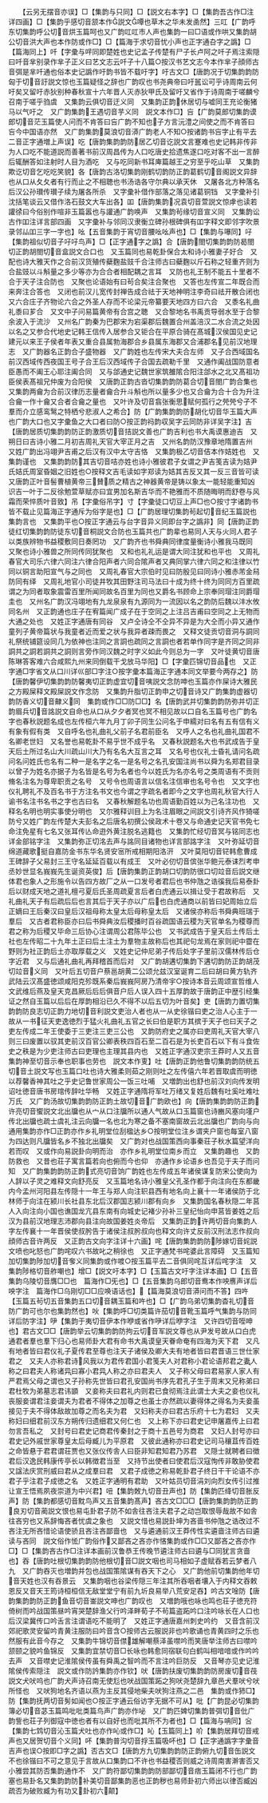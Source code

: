 <!-- { "loadSidebar": true } -->
　　【云另无摆音亦误】□【集韵与只同】□【説文右本字】□【集韵吾古作□注详四画】□【集韵乎感切音颔本作説文嘾也草木之华未发圅然】三叿【广韵呼东切集韵呼公切音烘玉篇呵也又广韵叿叿市人声也集韵一曰□语或作哄又集韵胡公切音洪大声也本作防或作□】□【篇海于求切音忧小声也正字通叴字之譌】□【篇海同上】吀【字彚与哶同即楚姓也史记孟子传楚有尸子长卢阿之吀子焉注索隠曰吀音芈别录作芈子正义曰艺文志云吀子十八篇○按汉书艺文志今本作芈子顔师古音弭是芈吀通也俗本史记譌作吁韵书皆不载吁字】吁古文□【唐韵况于切集韵韵防匈于切音訏説文惊也玉篇疑怪之辞也广韵叹也书尧典帝曰吁嚚讼可乎诗周南云何吁矣又留吁赤狄别种春秋宣十六年晋人灭赤狄甲氏及留吁又省作于诗周南于嗟麟兮召南于嗟乎驺虞　又集韵云俱切音迂义同　又集韵正韵休居切与嘘同王充论衡猪马以气吁之　又广韵集韵王遇切音芋义同　説文本作□】吂【广韵莫郎切集韵谟郎切音茫玉篇使人问而不肯答曰吂广韵不知也子方言沅澧之间使之而不肯答曰吂今中国语亦然　又广韵集韵莫浪切音漭广韵老人不知○按诸韵书吂字止有平去二音正字通増上声误】吃【唐韵集韵韵防居乙切音讫説文言蹇难也史记韩非传非为人口吃不能道説而善著书前汉周昌传为人口吃唐史拾遗焦遂口吃对客不出一言醉后辄酬答如注射时人目为酒吃　又与吃同新书耳庳篇越王之穷至乎吃山草　又集韵欺讫切音乞吃吃笑貌】各【唐韵古洛切集韵刚鹤切韵防正韵葛鹤切音阁説文异辞也从口从夂夂者有行而止之不相聴也书汤诰各守尔典以承天休　又屠各北方种落名后汉公孙瓉传瓉子续为屠各所杀　又字彚补借作部落之落见诸葛铜铛　又字彚补引沈括笔谈云又借作洛石鼓文大车出各】吅【唐韵集韵况袁切音萱説文惊虖也读若讙徐曰今俗别作喧非玉篇嚣也与讙通广韵唤声　又集韵茍缘切音宣义同　又集韵讼古作吅注详言部四画　又字彚补与邻同汉隶衡立碑孙根碑俱有吅字释文即邻字吹景录邻厸吅三字一字也】吆【五音集韵于宵切音腰吆吆声也】□【集韵与嚗同】吇【集韵祖似切音子吇吇鸟声】□【正字通字之譌】合【唐韵閤切集韵韵防曷閤切正韵胡閤切音盒説文合口也　又玉篇同也易乾卦保合太和诗小雅妻子好合　又配也诗大雅天作之合前汉货殖传蘗麴盐豉千合注师古曰蘗麴以斤石称之轻重齐则为合盐豉以斗斛量之多少等亦为合合者相配耦之言耳　又防也礼王制不能五十里者不合于天子注合防也　又聚也论语始有曰茍合矣注合聚也　又答也左传宣二年既合而来奔注合答也　又闭也前汉儿宽传封禅告成合祛于天地神明注李奇曰祛开散合闭也　又六合庄子齐物论六合之外圣人存而不论梁元帝纂要天地四方曰六合　又黍名礼曲礼黍曰芗合　又文中子问易篇黄帝有合宫之聴　又合黎地名书禹贡导弱水至于合黎余波入于流沙　又州名广韵秦为巴郡宋为宕渠郡后魏置合州盖涪汉二水合流之处因以名之又参合代地史记韩王信传入居参合又钜合在平原合骑在髙城汉侯国见史记建元以来王子侯者年表又重合县属勃海郡合乡县属东海郡又合浦郡名见前汉地理志　又广韵器名正韵合子盛物器　又广韵姓也左传宋大夫合左师　又子合西域国名前汉西域传西夜国王号子合王后汉西域传子合国去疏勒千里　又通作阖战国防意者臣愚而不阖王心耶注阖合同　又与郃通史记魏世家筑雒隂合阳注郃水之北又髙祖功臣侯表髙祖兄仲废为合阳侯　又唐韵正韵古沓切集韵韵防葛合切音閤广韵合集也　又集韵两龠为合前汉律历志量者龠合升斗斛也所以量多少也又合龠为合十合为升注合龠一作十龠又合者合龠之量也　又叶许及切音翕张衡思赋何孤行之焭焭兮孑不羣而介立感鸾鹥之特栖兮悲淑人之希合】防【广韵集韵韵防胡化切音华玉篇大声也广韵大口也又字彚鱼之大口者曰防○按正韵祃韵収吴字云同防非详吴字注】吉【唐韵居质切集韵韵防正韵激质切音拮説文善也广韵吉利也书大禹谟惠迪吉　又朔日曰吉诗小雅二月初吉周礼天官大宰正月之吉　又州名韵防汉豫章地隋置吉州　又姓广韵出冯翊尹吉甫之后汉有汉中太守吉恪　又集韵极乙切音佶本作姞姓也　又集韵谨也　又集韵韵防其吉切音咭亦姓也诗小雅彼君子女谓之尹吉笺吉读为姞尹氏姞氏周室昏姻之旧姓也○按释文吉毛读如字郑读为姞其吉反又其一反三音皆可读　又唐韵正叶音髻曹植黄帝三賛质之精古之神器黄帝是铸以象太一能轻能重知凶识吉一叶于二反徐勉萱草赋亦曰宜男加名斯吉华而不艳雅而不质随晦明而舒卷与风霜而荣悴质叶音致】吊【字彚俗吊字】寸【字彚徒口切豆上声□也○按寸字诸韵书皆不载止见篇海正字通斥为俗字是也】□【广韵居理切集韵茍起切音纪玉篇説也集韵言也　又集韵平也○按正字通云与台字音异义同即台字之譌非】同【唐韵正韵徒红切集韵韵防徒东切音桐説文合防也玉篇共也广韵辈也易同人天与火同人君子以类族辨物书益稷敷同日奏罔功　又广韵齐也书舜典同律度量衡诗小雅我马既同　又聚也诗小雅兽之所同传同犹聚也　又和也礼礼运是谓大同注犹和也平也　又周礼春官大司乐六律六同注六律合阳声者六同合隂声者又典同掌六律六同之和注律以竹同以铜言助阳宣气与之同也　又周礼春官大宗伯时见曰防殷见曰同诗小雅赤芾金舄防同有绎　又周礼地官小司徒井牧其田野注司马法曰十成为终十终为同同方百里疏谓之为同者取象震雷百里所闻同故名百里为同也又爵名书顾命上宗奉同瑁注同爵瑁圭也　又州名广韵汉冯翊地有九龙泉泉有九源同为一流因以名之韵防后魏以沣水攸同名州　又正韵通也庄子在宥篇闻广成子在于空同之上注吕吉甫曰空同之上无物而大通之处也　又姓正字通唐有同谷　又卢仝诗仝不仝异不异是为大仝而小异又通作童列子黄帝篇状与我童者近而爱之状与我异者疎而畏之　又释文徒贡切音洞与詷同礼祭统铺筵设同几为依神也注同之言詷也疏同之言詷也者若单作同字是齐同之同非詷共之詷若詷共之詷则言旁作同汉魏之时字义如此今则总为一字　又叶徒黄切音唐陈琳答客难六合咸熙九州来同倒载干戈放马华阳】□【字彚匹锦切音品也　又正字通□字省文从口川详巛部□字注○按字彚本篇海正字通本同文举要今两存之】防【唐韵馨伊切集韵韵防馨夷切正韵虚宜切音咦説文念防呻也玉篇亦作屎诗大雅民之方殿屎释文殿屎説文作念防　又集韵升脂切正韵申之切音诗又广韵集韵虚器切韵防香义切音齂义同　集韵或作□□防□□】名【唐韵武并切集韵韵防弥并切正韵眉兵切音詺説文自命也从口从夕夕者冥也冥不相见故以口自名玉篇号也广韵名字也春秋説题名成也左传桓六年九月丁卯子同生公问名于申繻对曰名有五有信有义有象有假有类　又自呼名也礼曲礼父前子名君前臣名　又呼人之名也礼曲礼国君不名卿老世妇　又名誉也易乾卦不易乎世不成乎名　又春秋説题名大也书武成告于皇天后土所过名山大川疏山川大乃有名名大互言之耳　又名号也仪礼士昏礼请问名疏问名问姓氏也名有二种一是名字之名一是名号之名孔安国注尚书以舜为名郑君目录以曾子为姓名亦据子为名皆是名号为名者也今以姓氏为名亦名号之类周语有不贡则脩名注名为尊卑职贡之名号　又号令也周语言以信名注信审也名号令也　又文字也仪礼聘礼不及百名书于方注名书文也今谓之字疏名者即今之文字也周礼秋官大行人谕书名注书名书之字也古曰名　又春秋解题名功也周语勤百姓以为己名注功也　又释名名明也明实事使分明也　又尔雅释训目上为名注眉眼之间説文引诗齐风作猗嗟防兮又姓广韵左传楚大夫彭名之后唐名初撰公侯政术十卷又与命通史记天官书免七命注免星有七名又张耳传亾命逰外黄注脱名逃籍也　又集韵忙经切音冥与铭同志也详金部铭字注　又集韵弥正切洺去声与詺同目诸物也详言部詺字注　又叶弥延切音绵道藏歌挺自嘉防金书东华名贤安宻所戒相期阳洛汧　又叶莫阳切音铓韩愈曹成王碑辞子父易封三王守名延延百载以有成王　又叶必仞切音傧张华鲍元泰诔烈考申丞妙世显名峩峩先生诞资英俊】后【唐韵集韵正韵胡口切韵防很口切竝音后説文继体君也象人之形施令以告四方故厂之从一口发号者君后也书仲虺之诰徯我后易泰卦后以财成天地之道礼檀弓夏后氏圣周疏夏言后者白虎通云以揖让受于君故称后　又礼曲礼天子有后疏后后也言其后于天子亦以广后也白虎通商以前皆曰妃周始立后正嫡曰王后秦汉曰皇后汉祖母称太皇太后母称皇太后　又诸侯亦称后书舜典班瑞于羣后　又古者君称臣亦曰后书舜典汝后稷播时百谷疏国语云稷为天官单名为稷尊而君之称为后稷又毕命三后协心注谓周公君陈毕公也　又书武成告于皇天后土传后土社也左传昭二十九年土正曰后土注土为羣物主故称后也其祀句龙焉在家则祀中霤在野则为社正韵后土亦取厚载之义　又姓史记仲尼弟子传后处字子里前汉儒林传后仓字近君　又与后通礼曲礼再拜稽首而后对　又广韵胡遘切集韵下遘切韵防正韵胡茂切竝音义同　又叶后五切音户蔡邕胡黄二公颂允兹汉室诞育二后曰胡曰黄方轨齐武陆云汉髙盛徳颂咸阳克殄既系秦后峩峩阿房乃清帝宇○按诗本音云周颂宣哲维人文武维后燕及皇天克昌厥后后后俱音户后人误入四十五厚韵故于唐韵正中歴引经集证之然自玉篇以后后在厚韵相沿已久不得不以后五切为叶音矣】吏【唐韵力置切集韵韵防良志切正韵力地切音利説文吏治人者也从一从史徐锴曰吏之治人心主于一故从一书征天吏逸徳烈于猛火礼曲礼五官之长曰伯是职方其摈于天子也曰天子之吏左传成二年王使委于三吏注三吏三公也　又韵防府史之属亦曰吏周礼天官大宰八则三曰废置以驭其吏前汉百官公卿表秩四百石至二百石是为长吏百石以下有斗食佐史之秩是为少吏注师古曰吏理也主理其县内也　又姓正字通汉吏宗王莽时人又五音集韵神至切音示奉也职事也劳也　説文本作叓】吐【唐韵正韵他鲁切集韵韵防统五切音土説文写也玉篇口吐也诗大雅柔则茹之刚则吐之左传僖六年若晋取虞而明徳以荐馨香神其吐之乎史记鲁世家周公一饭三吐哺　又増韵出也舒也前汉刘向传发明诏吐徳音唐书房琯传辞吐华畅　又姓正字通隋将军吐万绪又复姓后魏有吐奚吐难吐万氏　又广韵汤故切集韵韵防正韵土故切音广韵欧也】向【唐韵集韵韵防正韵许亮切音蠁説文北出牖也从宀从口注牖所以通人气故从口玉篇窗也诗豳风塞向墐户传北出牖也疏士虞礼注云向牖一名也北为寒之备不塞南窗故云北出牖也广韵向与向通用集韵亦作□正韵亦作乡礼明堂位刮楹达乡○按明堂位注乡谓夹户窗也每室八窗为四达则凡牖皆名乡不独北出牖矣　又广韵对也战国策西向事秦荘子秋水篇望洋向若而叹　又或作向易説卦向明而治　亦作乡礼明堂位南乡而立　又集韵趣也　又韵防救也　又昔也荘子寓言篇若向也俯而今也仰　亦通作乡论语乡也吾见于夫子而问知　又广韵集韵韵防正韵式亮切音饷广韵姓也左传成五年诸侯谋复防宋公使向为人辞以子灵之难释文向舒亮反　又玉篇地名诗小雅皇父孔圣作都于向注向在东都畿内今孟州河阳县左传隠十一年王与郑人向注轵县西有地名向上襄十一年诸侯防于北林师于向注在颍川长社县东北后汉郡国志颍川郡有向乡　又集韵国名春秋隠二年莒人入向注向小国也谯国龙亢县东南有向城史记褚少孙补三皇纪怡向申莒皆姜姓之后汉为县前汉地理志沛郡向县注向故国姜姓炎帝后　又集韵正韵许两切音向集韵人字左传襄十一年晋侯使叔肹告于诸侯注叔肹叔向也释文向许丈反前汉刑法志作叔向顔师古音许两反　又正韵古文向字注详十六画】咤【唐韵集韵韵防陟嫁切音姹説文喷也叱怒也广韵咤叹六书故叱之稍徐也　又正字通梵书咤婆此言障碍　又玉篇知加切集韵陟加切音奓义同集韵或作喥○按玉篇平去二音俱同咤互详后咤字注　又集韵陟格切音舴嘲也】增□【説文吁本字】□【玉篇古文吁字注详本画】□【五音集韵乌陵切音膺□□也　篇海作□旡也】□【五音集韵乌郎切音鸯本作咉噟声详后咉字注　篇海作□乌刚切□□应唤语话也】【篇海莫浪切音漭问而不答】四吘【玉篇五茍切五音集韵五口切音耦玉篇和吘也】□【广韵乌弟切集韵杳礼切音防广韵可也尔也集韵然也】吙【集韵呼□切类篇许茄切音靴玉篇呼气集韵与防同详后防字注】吚【集韵于夷切音伊本作咿或省作吚详后咿字注　又许四切音咥呻也】君古文□□【唐韵举云切集韵韵防拘云切音军説文尊也从尹发号故从口白虎通君者羣也羣下归心也易师卦大君有命书大禹谟皇天眷命奄有四海为天下君　又凡有地者皆曰君仪礼子夏传君至尊也注天子诸侯及卿大夫有地者皆曰君晋语三世仕家君之　又夫人亦称君诗风我以为君传君国小君笺夫人对君称小君论语邦君之妻人称之曰君夫人称诸异曰寡小君异人称之亦曰君夫人　又子称父母曰君易家人家人有严君焉父母之谓也又子孙称先世皆曰君孔安国尚书序先君孔子生于周末又兄称弟曰君杜牧为弟墓志君讳顗　又妾称夫曰君礼内则君已食彻焉注此谓士大夫之妾也仪礼丧服妾谓君注妾谓夫为君者不得体之加尊之也虽士亦然疏以妻得体之得名为夫妾虽接见于夫不得体敌故加尊之而名夫为君　又妇称夫亦曰君古乐府十七为君妇　又夫称妇曰细君前汉东方朔传归遗细君又何仁也　又上称下亦曰君史记申屠嘉传上曰君勿言吾私之　又封号曰君史记商君传秦封之于商十五邑号为商君　又妇人封号亦曰君史记外戚世家尊皇太后母臧儿为平原君　又彼此通称亦曰君史记司马穰苴传百姓之命皆悬于君君谓荘贾也又张仪传舎人曰臣非知君知君乃苏君　又隠士就聘者曰徴君后汉逸民韩康传亭长以韩徴君当至　又持节出使者曰使君后汉寇恂传非敢胁使君　又諡法庆赏刑威曰君从之成羣曰君　又君子成徳之称易乾卦君子终日干干论语不亦君子乎注君子成徳之名　又姓正字通明有君助　又叶姑员切音涓刘向烈女传引过推让宣王悟焉夙夜崇道为中兴君】吜【集韵敇九切音丑声也】防【集韵匹绛切音胀反声】防【集韵都感切音黕鸟声又五音集韵髙声】吝古文□□□【唐韵集韵韵防正韵良刃切音蔺説文恨也易屯卦君子防不如舎往吝注夫君子之动岂取恨辱哉故不如舎往吝穷也又系辞悔吝者忧虞之象也　又説文惜也易説卦坤为吝啬书仲虺之诰改过不吝注无所吝惜论语使骄且吝注吝鄙啬也　又与遴通前汉王莽传性实遴啬注师古曰遴读与吝同　説文俗作恡广韵俗作又鄙吝之吝亦作悋集韵或作□□又鄙吝之吝亦作□】□【集韵吝古作□注详本画前汉鲁恭王传晚节遴注师古曰遴与□同犹言贪啬也】吞【唐韵吐根切集韵韵防他根切音□説文咽也司马相如子虚赋吞若云梦者八九　又广韵吞灭也増韵并包也战国策隂谋有吞天下之心　又广韵他前切集韵他年切音天姓也汉有吞景云　又集韵咽也谷梁传隠三年注其所吞咽者壤入于内释文吞敕恩反又音天王筠诗桓桓信无敌堂堂宁有前九圻良易举八荒安足吞】吟古文唫防【唐韵集韵韵防正韵鱼音切音崟説文呻也广韵叹也　又増韵哦也咏也鸣也荘子徳充符倚树而吟战国策昼吟宵哭楚辞渔父行吟泽畔荀子不茍篇盗跖吟口注吟咏长在人口也后汉梁冀传口吟舌言注谓语吃不能明了　又姓正字通唐嘉州刺史吟约　又音含前汉郊祀歌灵安留吟青黄注服防曰吟音含○按师古云服説非也吟歌诵也青黄四时之乐也然服有此音今存之　又集韵牛锦切音僸雄解嘲蔡泽虽噤吟而笑唐举注师古曰噤吟颔颐之貌吟鱼锦反　又集韵宜禁切音□长咏也韩愈同宿联句白鹤叫相喑喑或作吟吟去声　又音噤史记淮隂侯传虽有舜禹之智吟而不言注吟巨防反　又音琴亦见史记淮隂侯传索隠注　説文或作防訡集韵亦作钦】吠【唐韵扶废切集韵韵防房废切音茷説文犬吠呜也广韵犬声诗召南无使尨也吠战国策跖之狗吠尧楚辞九章邑犬羣吠兮吠所怪也　又吠狗地名齐语以燕为主反其侵地柴夫吠狗注燕之二邑　集韵或作犻□】防【集韵抚两切音髣如闻也○按正字通云俗访字无据不可从】吡【广韵昆必切集韵簿必切音苾玉篇鸣吡吡类篇鸟声广韵亦作咇　又广韵匹婢切集韵普弭切音仳广韵訾也荘子列御寇中徳也者有以自好也而吡其所不为者也】□【篇海与呥同】吢【集韵七鸩切音沁玉篇犬吐也亦作吣或作□】吣【玉篇同上】吤【集韵居拜切音戒声也又居贺切音个义同】吥【集韵普沟切音捊玉篇吸吥也】□【正字通譌字字彚音吉声也误○按即□字之譌】否古文□【唐韵方九切集韵韵防正韵俯九切音缶説文不也徐锴曰不可之意见于言故从口集韵口不许也书益稷否则威之诗周南害澣害否又小雅尝其防否集韵通作不　又广韵符鄙切集韵韵防部鄙切音痞玉篇闭不行也广韵塞也易卦名又集韵韵防补美切音鄙集韵恶也正韵秽也易师卦初六师出以律否臧凶疏否为破败臧为有功又卦初六颠】
